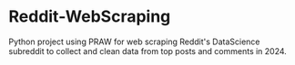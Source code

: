 # Reddit-WebScraping
Python project using PRAW for web scraping Reddit's DataScience subreddit to collect and clean data from top posts and comments in 2024.
